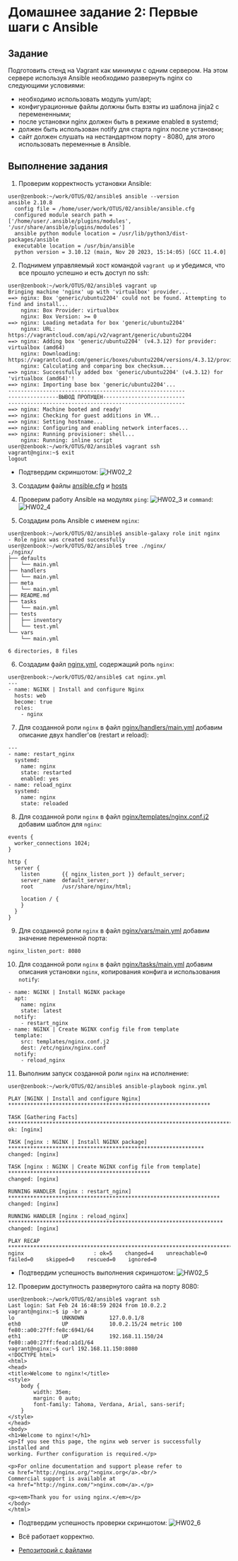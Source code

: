 # Домашнее задание 2: Первые шаги с Ansible

## Задание

Подготовить стенд на Vagrant как минимум с одним сервером. На этом сервере используя Ansible необходимо развернуть nginx со следующими условиями:

* необходимо использовать модуль yum/apt;
* конфигурационные файлы должны быть взяты из шаблона jinja2 с перемененными;
* после установки nginx должен быть в режиме enabled в systemd;
* должен быть использован notify для старта nginx после установки;
* сайт должен слушать на нестандартном порту - 8080, для этого использовать переменные в Ansible.

## Выполнение задания

1. Проверим корректность установки Ansible:
```
user@zenbook:~/work/OTUS/02/ansible$ ansible --version
ansible 2.10.8
  config file = /home/user/work/OTUS/02/ansible/ansible.cfg
  configured module search path = ['/home/user/.ansible/plugins/modules', '/usr/share/ansible/plugins/modules']
  ansible python module location = /usr/lib/python3/dist-packages/ansible
  executable location = /usr/bin/ansible
  python version = 3.10.12 (main, Nov 20 2023, 15:14:05) [GCC 11.4.0]
```

2. Поднимем управляемый хост командой `vagrant up` и убедимся, что все прошло успешно и есть доступ по ssh:
```
user@zenbook:~/work/OTUS/02/ansible$ vagrant up
Bringing machine 'nginx' up with 'virtualbox' provider...
==> nginx: Box 'generic/ubuntu2204' could not be found. Attempting to find and install...
    nginx: Box Provider: virtualbox
    nginx: Box Version: >= 0
==> nginx: Loading metadata for box 'generic/ubuntu2204'
    nginx: URL: https://vagrantcloud.com/api/v2/vagrant/generic/ubuntu2204
==> nginx: Adding box 'generic/ubuntu2204' (v4.3.12) for provider: virtualbox (amd64)
    nginx: Downloading: https://vagrantcloud.com/generic/boxes/ubuntu2204/versions/4.3.12/providers/virtualbox/amd64/vagrant.box
    nginx: Calculating and comparing box checksum...
==> nginx: Successfully added box 'generic/ubuntu2204' (v4.3.12) for 'virtualbox (amd64)'!
==> nginx: Importing base box 'generic/ubuntu2204'...
--------------------------------------------------------
----------------ВЫВОД ПРОПУЩЕН--------------------------
--------------------------------------------------------
==> nginx: Machine booted and ready!
==> nginx: Checking for guest additions in VM...
==> nginx: Setting hostname...
==> nginx: Configuring and enabling network interfaces...
==> nginx: Running provisioner: shell...
    nginx: Running: inline script
user@zenbook:~/work/OTUS/02/ansible$ vagrant ssh
vagrant@nginx:~$ exit
logout
```
* Подтвердим скриншотом: 
![HW02_2](./HW_02/HW02_2.png)

3. Создадим файлы [ansible.cfg](./HW_02/ansible.cfg) и [hosts](./HW_02/hosts)

4. Проверим работу Ansible на модулях `ping`:
![HW02_3](./HW_02/HW02_3.png)
и `command`:
![HW02_4](./HW_02/HW02_4.png)

5. Создадим роль Ansible с именем `nginx`:
```
user@zenbook:~/work/OTUS/02/ansible$ ansible-galaxy role init nginx
- Role nginx was created successfully
user@zenbook:~/work/OTUS/02/ansible$ tree ./nginx/
./nginx/
├── defaults
│   └── main.yml
├── handlers
│   └── main.yml
├── meta
│   └── main.yml
├── README.md
├── tasks
│   └── main.yml
├── tests
│   ├── inventory
│   └── test.yml
└── vars
    └── main.yml

6 directories, 8 files
```

6. Создадим файл [nginx.yml](./HW_02/nginx.yml), содержащий роль `nginx`:
```
user@zenbook:~/work/OTUS/02/ansible$ cat nginx.yml 
---
- name: NGINX | Install and configure Nginx
  hosts: web
  become: true
  roles:
    - nginx
```

7. Для созданной роли `nginx` в файл [nginx/handlers/main.yml](./HW_02/nginx/handlers/main.yml) добавим описание двух handler'ов (restart и reload):
```
---
- name: restart_nginx
  systemd:
    name: nginx
    state: restarted
    enabled: yes
- name: reload_nginx
  systemd:
    name: nginx
    state: reloaded
``` 

8. Для созданной роли `nginx` в файл [nginx/templates/nginx.conf.j2](./HW_02/nginx/templates/nginx.conf.j2) добавим шаблон для `nginx`:
```
events {
  worker_connections 1024;
}

http {
  server {
    listen       {{ nginx_listen_port }} default_server;
    server_name  default_server;
    root         /usr/share/nginx/html;

    location / {
    }
  }
}
```

9. Для созданной роли `nginx` в файл [nginx/vars/main.yml](./HW_02/nginx/vars/main.yml) добавим значение переменной порта:
```
nginx_listen_port: 8080
```

10. Для созданной роли `nginx` в файл [nginx/tasks/main.yml](./HW_02/nginx/tasks/main.yml) добавим описания установки `nginx`, копирования конфига и использования `notify`:
```
- name: NGINX | Install NGINX package
  apt:
    name: nginx
    state: latest
  notify:
    - restart_nginx
- name: NGINX | Create NGINX config file from template
  template:
    src: templates/nginx.conf.j2
    dest: /etc/nginx/nginx.conf
  notify: 
    - reload_nginx
```

11. Выполним запуск созданной роли `nginx` на исполнение:
```
user@zenbook:~/work/OTUS/02/ansible$ ansible-playbook nginx.yml

PLAY [NGINX | Install and configure Nginx] ****************************************************************

TASK [Gathering Facts] ************************************************************************************
ok: [nginx]

TASK [nginx : NGINX | Install NGINX package] **************************************************************
changed: [nginx]

TASK [nginx : NGINX | Create NGINX config file from template] *********************************************
changed: [nginx]

RUNNING HANDLER [nginx : restart_nginx] *******************************************************************
changed: [nginx]

RUNNING HANDLER [nginx : reload_nginx] ********************************************************************
changed: [nginx]

PLAY RECAP ************************************************************************************************
nginx                      : ok=5    changed=4    unreachable=0    failed=0    skipped=0    rescued=0    ignored=0   

```

* Подтвердим успешность выполнения скриншотом:
![HW02_5](./HW_02/HW02_5.png)

12. Проверим доступность развернутого сайта на порту 8080:
```
user@zenbook:~/work/OTUS/02/ansible$ vagrant ssh
Last login: Sat Feb 24 16:48:59 2024 from 10.0.2.2
vagrant@nginx:~$ ip -br a
lo               UNKNOWN        127.0.0.1/8 
eth0             UP             10.0.2.15/24 metric 100 fe80::a00:27ff:fe8c:6941/64 
eth1             UP             192.168.11.150/24 fe80::a00:27ff:fead:a1d1/64 
vagrant@nginx:~$ curl 192.168.11.150:8080
<!DOCTYPE html>
<html>
<head>
<title>Welcome to nginx!</title>
<style>
    body {
        width: 35em;
        margin: 0 auto;
        font-family: Tahoma, Verdana, Arial, sans-serif;
    }
</style>
</head>
<body>
<h1>Welcome to nginx!</h1>
<p>If you see this page, the nginx web server is successfully installed and
working. Further configuration is required.</p>

<p>For online documentation and support please refer to
<a href="http://nginx.org/">nginx.org</a>.<br/>
Commercial support is available at
<a href="http://nginx.com/">nginx.com</a>.</p>

<p><em>Thank you for using nginx.</em></p>
</body>
</html>
```

* Подтвердим успешность проверки скриншотом:
![HW02_6](./HW_02/HW02_6.png)

* Всё работает корректно.

* [Репозиторий с файлами](./HW_02/)